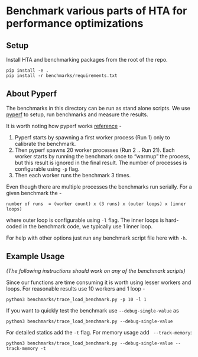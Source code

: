 # Benchmark various parts of HTA for performance optimizations

## Setup
Install HTA and benchmarking packages from the root of the repo.

```
pip install -e .
pip install -r benchmarks/requirements.txt
```

## About Pyperf

The benchmarks in this directory can be run as stand alone scripts. We use [pyperf](https://github.com/psf/pyperf) to setup, run benchmarks and measure the results.

It is worth noting how pyperf works [reference](https://pyperf.readthedocs.io/en/latest/run_benchmark.html#pyperf-architecture) -
1. Pyperf starts by spawning a first worker process (Run 1) only to calibrate the benchmark.
1. Then pyperf spawns 20 worker processes (Run 2 .. Run 21). Each worker starts by running the benchmark once to “warmup” the process, but this result is ignored in the final result. The number of processes is configurable using `-p` flag.
1. Then each worker runs the benchmark 3 times.

Even though there are multiple processes the benchmarks run serially. For a given benchmark the -

`number of runs  = (worker count) x (3 runs) x (outer loops) x (inner loops)`

where outer loop is configurable using `-l` flag. The inner loops is hard-coded in the benchmark code, we typically use 1 inner loop.

For help with other options just run any benchmark script file here with `-h`.

## Example Usage
*(The following instructions should work on any of the benchmark scripts)*

Since our functions are time consuming it is worth using lesser workers and loops. 
For reasonable results use 10 workers and 1 loop -
```
python3 benchmarks/trace_load_benchmark.py -p 10 -l 1
```

If you want to quickly test the benchmark use `--debug-single-value` as
```
python3 benchmarks/trace_load_benchmark.py --debug-single-value
```

For detailed statics add the `-t` flag. For memory usage add ` --track-memory`:
```
python3 benchmarks/trace_load_benchmark.py --debug-single-value --track-memory -t
```

